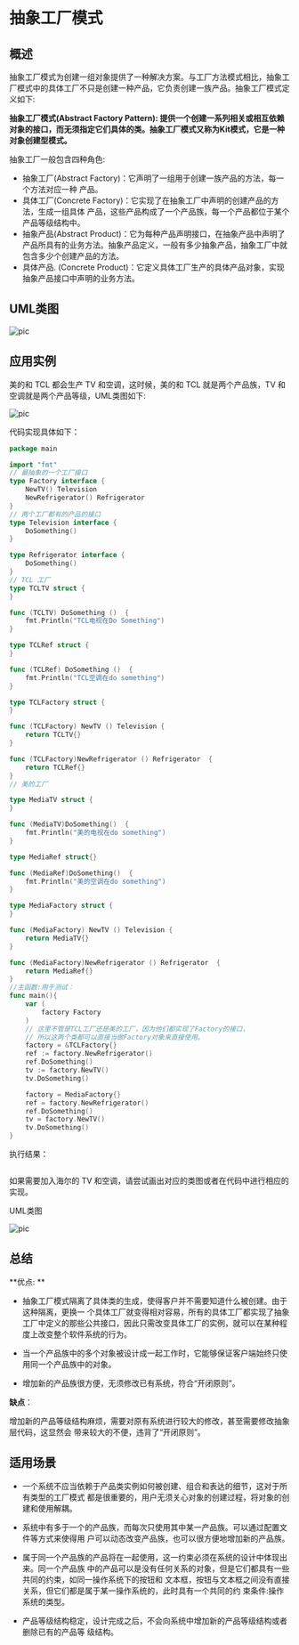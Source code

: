 # 抽象工厂模式



## **概述**

抽象工厂模式为创建一组对象提供了一种解决方案。与工厂方法模式相比，抽象工厂模式中的具体工厂不只是创建一种产品，它负责创建一族产品。抽象工厂模式定义如下:

**抽象工厂模式(Abstract Factory Pattern): 提供一个创建一系列相关或相互依赖对象的接口，而无须指定它们具体的类。抽象工厂模式又称为Kit模式，它是一种对象创建型模式。**



抽象工厂一般包含四种角色:

- 抽象工厂(Abstract Factory)：它声明了一组用于创建一族产品的方法，每一个方法对应一种 产品。
- 具体工厂(Concrete Factory)：它实现了在抽象工厂中声明的创建产品的方法，生成一组具体 产品，这些产品构成了一个产品族，每一个产品都位于某个产品等级结构中。
- 抽象产品(Abstract Product)：它为每种产品声明接口，在抽象产品中声明了产品所具有的业务方法。抽象产品定义，一般有多少抽象产品，抽象工厂中就包含多少个创建产品的方法。
- 具体产品. (Concrete Product)：它定义具体工厂生产的具体产品对象，实现抽象产品接口中声明的业务方法。

## UML类图

![pic](https://doc.shiyanlou.com/courses/1851/1240622/560c48b9011c0ad9f4f3d66a10625d86-0)



## 应用实例    

美的和 TCL 都会生产 TV 和空调，这时候，美的和 TCL 就是两个产品族，TV 和空调就是两个产品等级，UML类图如下:

![pic](https://doc.shiyanlou.com/courses/1851/1240622/68cac7d9127beb6ddfa740f8d7b91dde-0)

代码实现具体如下：

```go
package main

import "fmt"
// 最抽象的一个工厂接口
type Factory interface {
    NewTV() Television
    NewRefrigerator() Refrigerator
}
// 两个工厂都有的产品的接口
type Television interface {
    DoSomething()
}

type Refrigerator interface {
    DoSomething()
}
// TCL 工厂
type TCLTV struct {
}

func (TCLTV) DoSomething ()  {
    fmt.Println("TCL电视在Do Something")
}

type TCLRef struct {
}

func (TCLRef) DoSomething ()  {
    fmt.Println("TCL空调在do something")
}

type TCLFactory struct {
}

func (TCLFactory) NewTV () Television {
    return TCLTV{}
}

func (TCLFactory)NewRefrigerator () Refrigerator  {
    return TCLRef{}
}
// 美的工厂

type MediaTV struct {
}

func (MediaTV)DoSomething()  {
    fmt.Println("美的电视在do something")
}

type MediaRef struct{}

func (MediaRef)DoSomething()  {
    fmt.Println("美的空调在do something")
}

type MediaFactory struct {
}

func (MediaFactory) NewTV () Television {
    return MediaTV{}
}

func (MediaFactory)NewRefrigerator () Refrigerator  {
    return MediaRef{}
}
//主函数:用于测试：
func main(){
    var (
        factory Factory
    )
    // 这里不管是TCL工厂还是美的工厂，因为他们都实现了Factory的接口，
    // 所以这两个类都可以直接当做Factory对象来直接使用。
    factory = &TCLFactory{}
    ref := factory.NewRefrigerator()
    ref.DoSomething()
    tv := factory.NewTV()
    tv.DoSomething()

    factory = MediaFactory{}
    ref = factory.NewRefrigerator()
    ref.DoSomething()
    tv = factory.NewTV()
    tv.DoSomething()
}
```

执行结果：

```

```



如果需要加入海尔的 TV 和空调，请尝试画出对应的类图或者在代码中进行相应的实现。

UML类图

![pic](https://doc.shiyanlou.com/courses/1851/1240622/ec0c669adc9bf9a1dccbc3379aeecc20-0)



## 总结



**优点: **  

* 抽象工厂模式隔离了具体类的生成，使得客户并不需要知道什么被创建。由于这种隔离，更换一 个具体工厂就变得相对容易，所有的具体工厂都实现了抽象工厂中定义的那些公共接口，因此只需改变具体工厂的实例，就可以在某种程度上改变整个软件系统的行为。

* 当一个产品族中的多个对象被设计成一起工作时，它能够保证客户端始终只使用同一个产品族中的对象。

* 增加新的产品族很方便，无须修改已有系统，符合“开闭原则”。



**缺点**：   

增加新的产品等级结构麻烦，需要对原有系统进行较大的修改，甚至需要修改抽象层代码，这显然会 带来较大的不便，违背了“开闭原则”。



## 适用场景  

* 一个系统不应当依赖于产品类实例如何被创建、组合和表达的细节，这对于所有类型的工厂模式 都是很重要的，用户无须关心对象的创建过程，将对象的创建和使用解耦。

* 系统中有多于一个的产品族，而每次只使用其中某一产品族。可以通过配置文件等方式来使得用 户可以动态改变产品族，也可以很方便地增加新的产品族。

* 属于同一个产品族的产品将在一起使用，这一约束必须在系统的设计中体现出来。同一个产品族 中的产品可以是没有任何关系的对象，但是它们都具有一些共同的约束，如同一操作系统下的按钮和 文本框，按钮与文本框之间没有直接关系，但它们都是属于某一操作系统的，此时具有一个共同的约 束条件:操作系统的类型。

* 产品等级结构稳定，设计完成之后，不会向系统中增加新的产品等级结构或者删除已有的产品等 级结构。